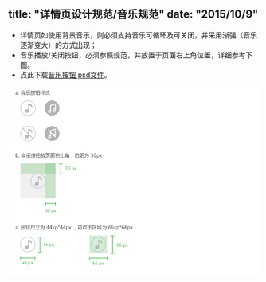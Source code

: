 title: "详情页设计规范/音乐规范"
date: "2015/10/9"
---


- 详情页如使用背景音乐，则必须支持音乐可循环及可关闭，并采用渐强（音乐逐渐变大）的方式出现；
- 音乐播放/关闭按钮，必须参照规范，并放置于页面右上角位置，详细参考下图。
- 点此下载[音乐按钮 psd文件](files/template-music-icon-psd.zip)。

![](images/2-6-1.jpg)  
